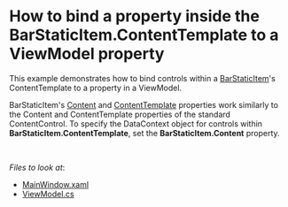 # How to bind a property inside the BarStaticItem.ContentTemplate to a ViewModel property

This example demonstrates how to bind controls within a [BarStaticItem](https://docs.devexpress.com/WPF/DevExpress.Xpf.Bars.BarStaticItem)'s ContentTemplate to a property in a ViewModel. 

BarStaticItem's [Content](https://docs.devexpress.com/WPF/DevExpress.Xpf.Bars.BarItem.Content) and [ContentTemplate](https://docs.devexpress.com/WPF/DevExpress.Xpf.Bars.BarItem.ContentTemplate) properties work similarly to the Content and ContentTemplate properties of the standard ContentControl. To specify the DataContext object for controls within **BarStaticItem.ContentTemplate**, set the **BarStaticItem.Content** property. 

<br/>

*Files to look at*:

* [MainWindow.xaml](./CS/DXSample/MainWindow.xaml)
* [ViewModel.cs](./CS/DXSample/ViewModel.cs)
